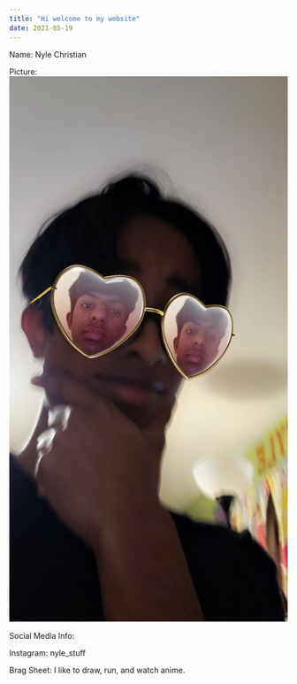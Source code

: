 ```yaml
---
title: "Hi welcome to my website"
date: 2021-05-19
---
```



Name: Nyle Christian

Picture: ![image](https://github.com/nylo29/github-pages-with-jekyll/blob/main/IMG_2589.JPG?raw=true)

Social Media Info: 

Instagram: nyle_stuff

Brag Sheet: I like to draw, run, and watch anime.
